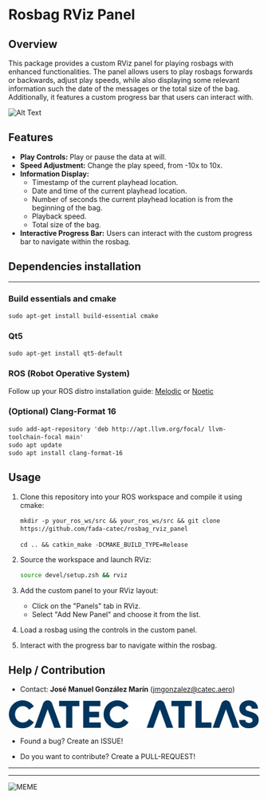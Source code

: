 # Rosbag RViz Panel

## Overview

This package provides a custom RViz panel for playing rosbags with enhanced functionalities. The panel allows users to play rosbags forwards or backwards, adjust play speeds, while also displaying some relevant information such the date of the messages or the total size of the bag. Additionally, it features a custom progress bar that users can interact with.

![Alt Text](docs/rviz_view.gif)

## Features

- **Play Controls:** Play or pause the data at will.
- **Speed Adjustment:** Change the play speed, from -10x to 10x.
- **Information Display:**
  - Timestamp of the current playhead location.
  - Date and time of the current playhead location.
  - Number of seconds the current playhead location is from the beginning of the bag.
  - Playback speed.
  - Total size of the bag.
- **Interactive Progress Bar:** Users can interact with the custom progress bar to navigate within the rosbag.

## Dependencies installation

---

### Build essentials and cmake
```
sudo apt-get install build-essential cmake
```

### Qt5
```
sudo apt-get install qt5-default
```

### ROS (Robot Operative System)

Follow up your ROS distro installation guide: [Melodic](http://wiki.ros.org/melodic/Installation/Ubuntu) or [Noetic](http://wiki.ros.org/noetic/Installation/Ubuntu)

### (Optional) Clang-Format 16

```
sudo add-apt-repository 'deb http://apt.llvm.org/focal/ llvm-toolchain-focal main'
sudo apt update
sudo apt install clang-format-16
```

## Usage

1. Clone this repository into your ROS workspace and compile it using cmake:
    ```
    mkdir -p your_ros_ws/src && your_ros_ws/src && git clone https://github.com/fada-catec/rosbag_rviz_panel

    cd .. && catkin_make -DCMAKE_BUILD_TYPE=Release
    ```

1. Source the workspace and launch RViz:

    ```bash
    source devel/setup.zsh && rviz
    ```

2. Add the custom panel to your RViz layout:

    - Click on the "Panels" tab in RViz.
    - Select "Add New Panel" and choose it from the list.

3. Load a rosbag using the controls in the custom panel.

4. Interact with the progress bar to navigate within the rosbag.

## Help / Contribution

* Contact: **José Manuel González Marín** (jmgonzalez@catec.aero)

![CATEC](./docs/CATEC-ATLAS.png)

* Found a bug? Create an ISSUE!

* Do you want to contribute? Create a PULL-REQUEST!

---
---

![MEME](./docs/meme.gif)